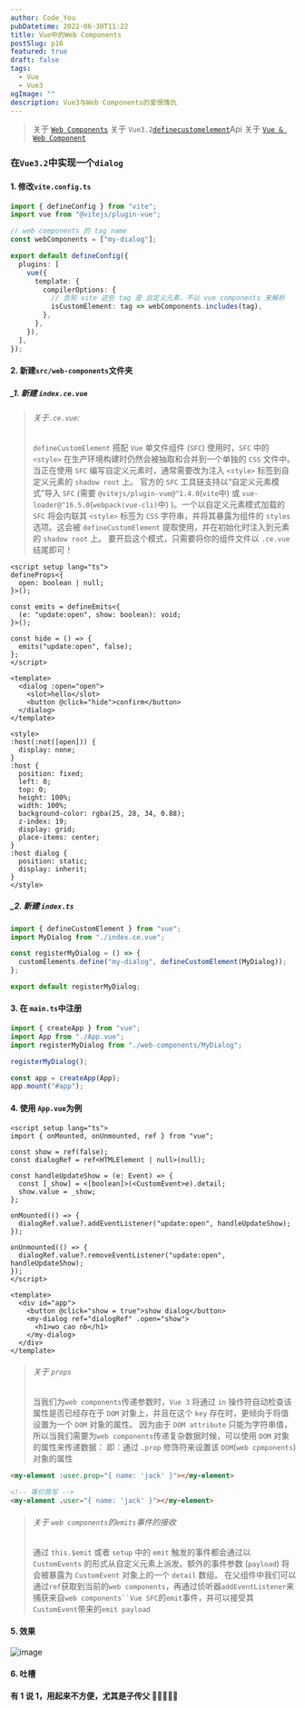 ```yaml
---
author: Code_You
pubDatetime: 2022-06-30T11:22
title: Vue中的Web Components
postSlug: p16
featured: true
draft: false
tags:
  - Vue
  - Vue3
ogImage: ""
description: Vue3与Web Components的爱恨情仇
---
```


> 关于 [`Web Components`](https://developer.mozilla.org/zh-CN/docs/Web/Web_Components)
> 关于 `Vue3.2`[`definecustomelement`](https://staging-cn.vuejs.org/api/general.html#definecustomelement)Api
> 关于 [`Vue & Web Component`](https://staging-cn.vuejs.org/guide/extras/web-components.html)

### 在`Vue3.2`中实现一个`dialog`

#### 1. 修改`vite.config.ts`

```typescript
import { defineConfig } from "vite";
import vue from "@vitejs/plugin-vue";

// web components 的 tag name
const webComponents = ["my-dialog"];

export default defineConfig({
  plugins: [
    vue({
      template: {
        compilerOptions: {
          // 告知 vite 这些 tag 是 自定义元素，不以 vue components 来解析
          isCustomElement: tag => webComponents.includes(tag),
        },
      },
    }),
  ],
});
```

#### 2. 新建`src/web-components`文件夹

##### \_1. 新建 `index.ce.vue`

> ###### 关于`.ce.vue`:
>
> `defineCustomElement` 搭配 `Vue` 单文件组件 (`SFC`) 使用时，`SFC` 中的 `<style>` 在生产环境构建时仍然会被抽取和合并到一个单独的 `CSS` 文件中。当正在使用 `SFC` 编写自定义元素时，通常需要改为注入 `<style>` 标签到自定义元素的 `shadow root` 上。
> 官方的 `SFC` 工具链支持以“自定义元素模式”导入 `SFC` (需要 `@vitejs/plugin-vue@^1.4.0`(`vite`中) 或 `vue-loader@^16.5.0`(`webpack(vue-cli)`中) )。一个以自定义元素模式加载的 `SFC` 将会内联其 `<style>` 标签为 `CSS` 字符串，并将其暴露为组件的 `styles` 选项。这会被 `defineCustomElement` 提取使用，并在初始化时注入到元素的 `shadow root` 上。
> 要开启这个模式，只需要将你的组件文件以 `.ce.vue` 结尾即可！

```vue
<script setup lang="ts">
defineProps<{
  open: boolean | null;
}>();

const emits = defineEmits<{
  (e: "update:open", show: boolean): void;
}>();

const hide = () => {
  emits("update:open", false);
};
</script>

<template>
  <dialog :open="open">
    <slot>hello</slot>
    <button @click="hide">confirm</button>
  </dialog>
</template>

<style>
:host(:not([open])) {
  display: none;
}
:host {
  position: fixed;
  left: 0;
  top: 0;
  height: 100%;
  width: 100%;
  background-color: rgba(25, 28, 34, 0.88);
  z-index: 19;
  display: grid;
  place-items: center;
}
:host dialog {
  position: static;
  display: inherit;
}
</style>
```

##### \_2. 新建 `index.ts`

```typescript
import { defineCustomElement } from "vue";
import MyDialog from "./index.ce.vue";

const registerMyDialog = () => {
  customElements.define("my-dialog", defineCustomElement(MyDialog));
};

export default registerMyDialog;
```

#### 3. 在 `main.ts`中注册

```typescript
import { createApp } from "vue";
import App from "./App.vue";
import registerMyDialog from "./web-components/MyDialog";

registerMyDialog();

const app = createApp(App);
app.mount("#app");
```

#### 4. 使用 `App.vue`为例

```vue
<script setup lang="ts">
import { onMounted, onUnmounted, ref } from "vue";

const show = ref(false);
const dialogRef = ref<HTMLElement | null>(null);

const handleUpdateShow = (e: Event) => {
  const [_show] = <[boolean]>(<CustomEvent>e).detail;
  show.value = _show;
};

onMounted(() => {
  dialogRef.value?.addEventListener("update:open", handleUpdateShow);
});

onUnmounted(() => {
  dialogRef.value?.removeEventListener("update:open", handleUpdateShow);
});
</script>

<template>
  <div id="app">
    <button @click="show = true">show dialog</button>
    <my-dialog ref="dialogRef" .open="show">
      <h1>wo cao nb</h1>
    </my-dialog>
  </div>
</template>
```

> ###### 关于 `props`
>
> 当我们为`web components`传递参数时，`Vue 3` 将通过 `in` 操作符自动检查该属性是否已经存在于 `DOM` 对象上，并且在这个 `key` 存在时，更倾向于将值设置为一个 `DOM` 对象的属性。
> 因为由于 `DOM attribute` 只能为字符串值，所以当我们需要为`web components`传递复杂数据时候，可以使用 `DOM` 对象的属性来传递数据：
> 即：通过 `.prop` 修饰符来设置该 `DOM`(`web cpmponents`) 对象的属性

```html
<my-element :user.prop="{ name: 'jack' }"></my-element>

<!-- 等价简写 -->
<my-element .user="{ name: 'jack' }"></my-element>
```

> ###### 关于 `web components`的`emits`事件的接收
>
> 通过 `this.$emit` 或者 `setup` 中的 `emit` 触发的事件都会通过以 `CustomEvents` 的形式从自定义元素上派发。额外的事件参数 (`payload`) 将会被暴露为 `CustomEvent` 对象上的一个 `detail` 数组。
> 在父组件中我们可以通过`ref`获取到当前的`web components`，再通过侦听器`addEventListener`来捕获来自` web components``Vue SFC `的`emit`事件，并可以接受其`CustomEvent`带来的`emit payload`

#### 5. 效果

![image](/assets/images/16/1.png)

#### 6. 吐槽

**有 1 说 1，用起来不方便，尤其是子传父 🤢🤢🤢🤢🤢**
